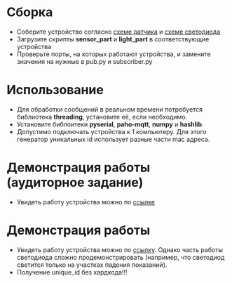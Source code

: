 # Сборка

- Соберите устройство согласно [схеме датчика](../LedPhotoDistributedSerial/sensor_scheme.pdf) и [cхеме светодиода](../LedPhotoDistributedSerial/light_scheme.pdf)
- Загрузите скрипты **sensor_part** и **light_part** в соответствующие устройства
- Проверьте порты, на которых работают устройства, и замените значения на нужные в pub.py и subscriber.py

# Использование

- Для обработки сообщений в реальном времени потребуется библиотека **threading**, установите её, если необходимо.
- Установите библоитеки **pyserial**, **paho-mqtt**, **numpy** и **hashlib**.
- Допустимо подключать устройства к 1 компьютеру. Для этого генератор уникальных id использует разные части mac адреса.

# Демонстрация работы (аудиторное задание)

- Увидеть работу устройства можно по [ссылке](https://drive.google.com/file/d/1Z14n2ValiGvADqUspWIhRGW7RSITMHfa/view?usp=sharing)

# Демонстрация работы

- Увидеть работу устройства можно по [ссылку](https://drive.google.com/file/d/1_z0QdCRm1spADhrUmjzm0G4as1VzRjJD/view?usp=sharing). Однако часть работы светодиода сложно продемонстрировать (например, что светодиод светится только на участках падения показаний).
- Получение unique_id без хардкода!!!